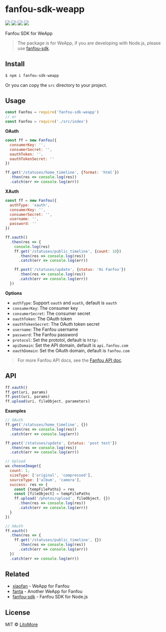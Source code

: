 # fanfou-sdk-weapp

[![](https://img.shields.io/travis/LitoMore/fanfou-sdk-weapp/master.svg)](https://travis-ci.org/LitoMore/fanfou-sdk-weapp)
[![](https://img.shields.io/npm/v/fanfou-sdk-weapp.svg)](https://www.npmjs.com/package/fanfou-sdk-weapp)
[![](https://img.shields.io/npm/l/fanfou-sdk-weapp.svg)](https://github.com/LitoMore/fanfou-sdk-weapp/blob/master/LICENSE)
[![](https://img.shields.io/badge/code_style-standard-brightgreen.svg)](https://standardjs.com)

Fanfou SDK for WeApp

> The package is for WeApp, if you are developing with Node.js, please use [fanfou-sdk](https://github.com/LitoMore/fanfou-sdk-node).

## Install

```bash
$ npm i fanfou-sdk-weapp
```

Or you can copy the `src` directory to your project.

## Usage

```javascript
const Fanfou = require('fanfou-sdk-weapp')
// or
const Fanfou = require('./src/index')
```

**OAuth**

```javascript
const ff = new Fanfou({
  consumerKey: '',
  consumerSecret: '',
  oauthToken: '',
  oauthTokenSecret: ''
})

ff.get('/statuses/home_timeline', {format: 'html'})
  .then(res => console.log(res))
  .catch(err => console.log(err))
```

**XAuth**

```javascript
const ff = new Fanfou({
  authType: 'xauth',
  consumerKey: '',
  consumerSecret: '',
  username: '',
  password: ''
})

ff.xauth()
  .then(res => {
    console.log(res)
    ff.get('/statuses/public_timeline', {count: 10})
      .then(res => console.log(res))
      .catch(err => console.log(err))

    ff.post('/statuses/update', {status: 'Hi Fanfou'})
      .then(res => console.log(res))
      .catch(err => console.log(err))
  })

```

**Options**

- `authType`: Support `oauth` and `xuath`, default is `oauth`
- `consumerKey`: The consumer key
- `consumerSecret`: The consumer secret
- `oauthToken`: The OAuth token
- `oauthTokenSecret`: The OAuth token secret
- `username`: The Fanfou username
- `password`: The Fanfou password
- `protocol`: Set the prototol, default is `http:`
- `apiDomain`: Set the API domain, default is `api.fanfou.com`
- `oauthDomain`: Set the OAuth domain, default is `fanfou.com`

> For more Fanfou API docs, see the [Fanfou API doc](https://github.com/FanfouAPI/FanFouAPIDoc/wiki).

## API

```javascript
ff.xauth()
ff.get(uri, params)
ff.post(uri, params)
ff.upload(uri, fileObject, parameters)
```

**Examples**

```javascript
// OAuth
ff.get('/statuses/home_timeline', {})
  .then(res => console.log(res))
  .catch(err => console.log(err))

ff.post('/statuses/update', {status: 'post test'})
  .then(res => console.log(res))
  .catch(err => console.log(err))

// Upload
wx.chooseImage({
  count: 1,
  sizeType: ['original', 'compressed'],
  sourceType: ['album', 'camera'],
  success: res => {
    const {tempFilePaths} = res
    const [fileObject] = tempFilePaths
    ff.upload('/photos/upload', fileObject, {})
      .then(res => console.log(res))
      .catch(err => console.log(err))
  }
})

// XAuth
ff.xauth()
  .then(res => {
    ff.get('/statuses/public_timeline', {})
      .then(res => console.log(res))
      .catch(err => console.log(err))
  })
  .catch(err => console.log(err))
```

## Related

- [xiaofan](https://github.com/fanfoujs/xiaofan) - WeApp for Fanfou
- [fanta](https://github.com/LitoMore/fanta) - Another WeApp for Fanfou
- [fanfou-sdk](https://github.com/LitoMore/fanfou-sdk-node) - Fanfou SDK for Node.js

## License

MIT © [LitoMore](https://github.com/LitoMore)
